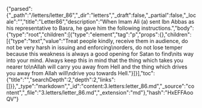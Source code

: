 {"parsed":{"_path":"/letters/letter_86","_dir":"letters","_draft":false,"_partial":false,"_locale":"","title":"Letter86","description":"When Imam Ali (a) sent Ibn Abbas as his representative to Basra, he gave him the following instructions.","body":{"type":"root","children":[{"type":"element","tag":"p","props":{},"children":[{"type":"text","value":"Treat people kindly, receive them in audience, do not be very harsh in issuing and enforcing\norders, do not lose temper because this weakness is always a good opening for Satan to find\nits way into your mind. Always keep this in mind that the thing which takes you nearer to\nAllah will carry you away from Hell and the thing which drives you away from Allah will\ndrive you towards Hell."}]}],"toc":{"title":"","searchDepth":2,"depth":2,"links":[]}},"_type":"markdown","_id":"content:3.letters:letter_86.md","_source":"content","_file":"3.letters/letter_86.md","_extension":"md"},"hash":"HxEFFAooQV"}